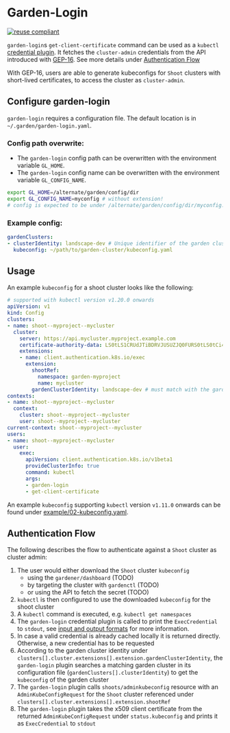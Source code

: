 # Garden-Login

[![reuse compliant](https://reuse.software/badge/reuse-compliant.svg)](https://reuse.software/)

`garden-login`s `get-client-certificate` command can be used as a `kubectl` [credential plugin](https://kubernetes.io/docs/reference/access-authn-authz/authentication/#client-go-credential-plugins). It fetches the `cluster-admin` credentials from the API introduced with [GEP-16](https://github.com/gardener/gardener/blob/master/docs/proposals/16-adminkubeconfig-subresource.md). See more details under [Authentication Flow](#authentication-flow)

With GEP-16, users are able to generate kubeconfigs for `Shoot` clusters with short-lived certificates, to access the cluster as `cluster-admin`.


## Configure garden-login
`garden-login` requires a configuration file. The default location is in `~/.garden/garden-login.yaml`.
### Config path overwrite:
- The `garden-login` config path can be overwritten with the environment variable `GL_HOME`.
- The `garden-login` config name can be overwritten with the environment variable `GL_CONFIG_NAME`.

```bash
export GL_HOME=/alternate/garden/config/dir
export GL_CONFIG_NAME=myconfig # without extension!
# config is expected to be under /alternate/garden/config/dir/myconfig.yaml
```

### Example config:
```yaml
gardenClusters:
- clusterIdentity: landscape-dev # Unique identifier of the garden cluster. See cluster-identity ConfigMap in kube-system namespace of the garden cluster
  kubeconfig: ~/path/to/garden-cluster/kubeconfig.yaml
```

## Usage
An example `kubeconfig` for a shoot cluster looks like the following:

```yaml
# supported with kubectl version v1.20.0 onwards
apiVersion: v1
kind: Config
clusters:
- name: shoot--myproject--mycluster
  cluster:
    server: https://api.mycluster.myproject.example.com
    certificate-authority-data: LS0tLS1CRUdJTiBDRVJUSUZJQ0FURS0tLS0tCi4uLgotLS0tLUVORCBDRVJUSUZJQ0FURS0tLS0t
    extensions:
    - name: client.authentication.k8s.io/exec
      extension:
        shootRef:
          namespace: garden-myproject
          name: mycluster
        gardenClusterIdentity: landscape-dev # must match with the garden cluster identity from the config
contexts:
- name: shoot--myproject--mycluster
  context:
    cluster: shoot--myproject--mycluster
    user: shoot--myproject--mycluster
current-context: shoot--myproject--mycluster
users:
- name: shoot--myproject--mycluster
  user:
    exec:
      apiVersion: client.authentication.k8s.io/v1beta1
      provideClusterInfo: true
      command: kubectl
      args:
      - garden-login
      - get-client-certificate
```

An example `kubeconfig` supporting `kubectl` version `v1.11.0` onwards can be found under [example/02-kubeconfig.yaml](example/01-kubeconfig-legacy.yaml).

## Authentication Flow
The following describes the flow to authenticate against a `Shoot` cluster as cluster admin:

1. The user would either download the `Shoot` cluster `kubeconfig`
    - using the `gardener/dashboard` (TODO)
    - by targeting the cluster with `gardenctl` (TODO)
    - or using the API to fetch the secret (TODO)
2. `kubectl` is then configured to use the downloaded `kubeconfig` for the shoot cluster
3. A `kubectl` command is executed, e.g. `kubectl get namespaces`
4. The `garden-login` credential plugin is called to print the `ExecCredential` to `stdout`, see [input and output formats](https://kubernetes.io/docs/reference/access-authn-authz/authentication/#input-and-output-formats) for more information.
5. In case a valid credential is already cached locally it is returned directly. Otherwise, a new credential has to be requested
6. According to the garden cluster identity under `clusters[].cluster.extensions[].extension.gardenClusterIdentity`, the `garden-login` plugin searches a matching garden cluster in its configuration file (`gardenClusters[].clusterIdentity`) to get the `kubeconfig` of the garden cluster
7. The `garden-login` plugin calls `shoots/adminkubeconfig` resource with an `AdminKubeConfigRequest` for the `Shoot` cluster referenced under `clusters[].cluster.extensions[].extension.shootRef`
8. The `garden-login` plugin takes the x509 client certificate from the returned `AdminKubeConfigRequest` under `status.kubeconfig` and prints it as `ExecCredential` to `stdout`
